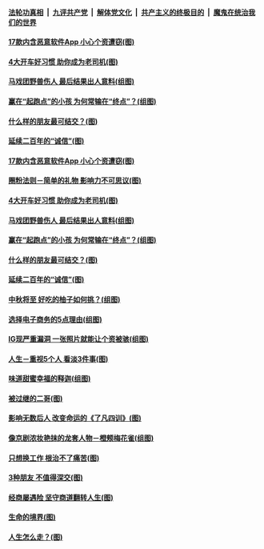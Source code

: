 

####  [法轮功真相](../../../../basic/blob/master/README.md?t=10010131) &nbsp;|&nbsp; [九评共产党](../../../../9ping.md/blob/master/README.md?t=10010131) &nbsp;|&nbsp; [解体党文化](../../../../jtdwh.md/blob/master/README.md?t=10010131)  &nbsp;|&nbsp; [共产主义的终极目的](../../../../gczydzjmd.md/blob/master/README.md?t=10010131) &nbsp;|&nbsp; [魔鬼在统治我们的世界](../../../../mgztzwmdsj.md/blob/master/README.md?t=10010131) 

#### [17款内含恶意软件App 小心个资遭窃(图)](../pages/p8/947766.md?t=10010131) 

#### [4大开车好习惯 助你成为老司机(图)](../pages/p8/947764.md?t=10010131) 

#### [马戏团野兽伤人 最后结果出人意料(组图)](../pages/p8/947173.md?t=10010131) 

#### [赢在“起跑点”的小孩 为何常输在“终点”？(组图)](../pages/p8/945892.md?t=10010131) 

#### [什么样的朋友最可结交？(图)](../pages/p8/946521.md?t=10010131) 

#### [延续二百年的“诚信”(图)](../pages/p8/947189.md?t=10010131) 

#### [17款内含恶意软件App 小心个资遭窃(图)](../pages/p8/947766.md?t=10010131) 

#### [圈粉法则－简单的礼物 影响力不可思议(图)](../pages/p8/945898.md?t=10010131) 

#### [4大开车好习惯 助你成为老司机(图)](../pages/p8/947764.md?t=10010131) 

#### [马戏团野兽伤人 最后结果出人意料(组图)](../pages/p8/947173.md?t=10010131) 

#### [赢在“起跑点”的小孩 为何常输在“终点”？(组图)](../pages/p8/945892.md?t=10010131) 

#### [什么样的朋友最可结交？(图)](../pages/p8/946521.md?t=10010131) 

#### [延续二百年的“诚信”(图)](../pages/p8/947189.md?t=10010131) 

#### [中秋将至 好吃的柚子如何挑？(组图)](../pages/p8/947476.md?t=10010131) 

#### [选择电子商务的5点理由(组图)](../pages/p8/947356.md?t=10010131) 

#### [IG现严重漏洞 一张照片就能让个资被骇(组图)](../pages/p8/947459.md?t=10010131) 

#### [人生－重视5个人 看淡3件事(图)](../pages/p8/946942.md?t=10010131) 

#### [味道甜蜜幸福的释迦(组图)](../pages/p8/947457.md?t=10010131) 

#### [被过继的二哥(图)](../pages/p8/947180.md?t=10010131) 

#### [影响无数后人 改变命运的《了凡四训》(图)](../pages/p8/946962.md?t=10010131) 

#### [像京剧浓妆艳抹的龙套人物－橙颊梅花雀(组图)](../pages/p8/947390.md?t=10010131) 

#### [只想换工作 根治不了痛苦(图)](../pages/p8/947351.md?t=10010131) 

#### [3种朋友 不值得深交(图)](../pages/p8/947266.md?t=10010131) 

#### [经商屡遇险 坚守商道翻转人生(图)](../pages/p8/947125.md?t=10010131) 

#### [生命的境界(图)](../pages/p8/946950.md?t=10010131) 

#### [人生怎么走？(图)](../pages/p8/946310.md?t=10010131) 

